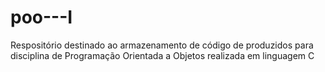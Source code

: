 # poo---I
Respositório destinado ao armazenamento de código de produzidos para disciplina de Programação Orientada a Objetos realizada em linguagem C 
